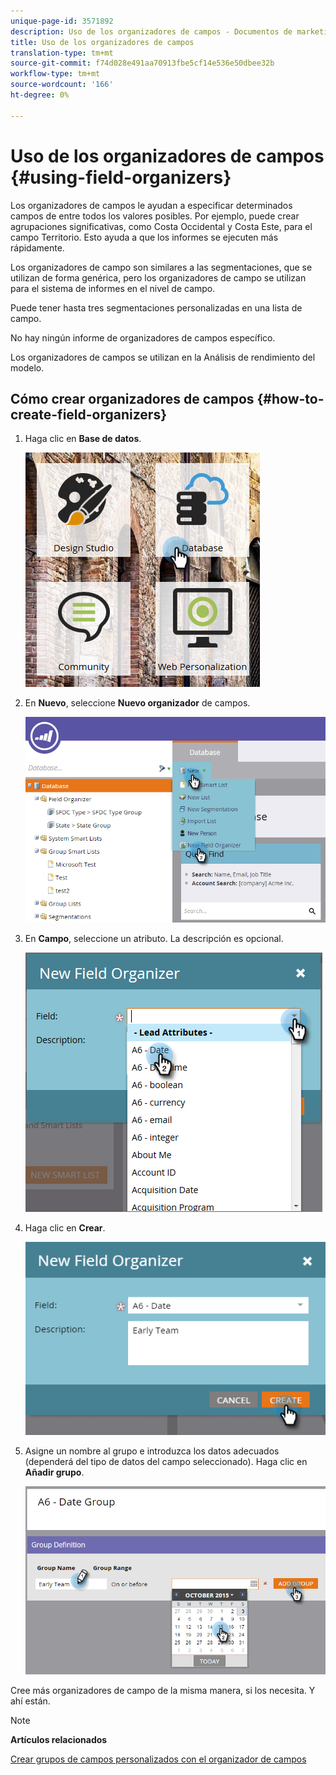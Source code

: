 ```yaml
---
unique-page-id: 3571892
description: Uso de los organizadores de campos - Documentos de marketing - Documentación del producto
title: Uso de los organizadores de campos
translation-type: tm+mt
source-git-commit: f74d028e491aa70913fbe5cf14e536e50dbee32b
workflow-type: tm+mt
source-wordcount: '166'
ht-degree: 0%

---
```



# Uso de los organizadores de campos {#using-field-organizers}

Los organizadores de campos le ayudan a especificar determinados campos de entre todos los valores posibles. Por ejemplo, puede crear agrupaciones significativas, como Costa Occidental y Costa Este, para el campo Territorio. Esto ayuda a que los informes se ejecuten más rápidamente.

Los organizadores de campo son similares a las segmentaciones, que se utilizan de forma genérica, pero los organizadores de campo se utilizan para el sistema de informes en el nivel de campo.

Puede tener hasta tres segmentaciones personalizadas en una lista de campo.

No hay ningún informe de organizadores de campos específico.

Los organizadores de campos se utilizan en la Análisis de rendimiento del modelo.

## Cómo crear organizadores de campos {#how-to-create-field-organizers}

1. Haga clic en **Base de datos**.

   ![](assets/db.png)

1. En **Nuevo**, seleccione **Nuevo organizador** de campos.

   ![](assets/two-1.png)

1. En **Campo**, seleccione un atributo. La descripción es opcional.

   ![](assets/three-1.png)

1. Haga clic en **Crear**.

   ![](assets/image2015-9-3-16-3a36-3a31.png)

1. Asigne un nombre al grupo e introduzca los datos adecuados (dependerá del tipo de datos del campo seleccionado). Haga clic en **Añadir grupo**.

   ![](assets/image2015-9-3-16-3a40-3a45.png)

Cree más organizadores de campo de la misma manera, si los necesita. Y ahí están.

>[!NOTE]
>
>**Artículos relacionados**
>
>[Crear grupos de campos personalizados con el organizador de campos](/help/marketo/product-docs/reporting/revenue-cycle-analytics/revenue-tools/field-organizers/create-custom-field-groups-using-the-field-organizer.md)
